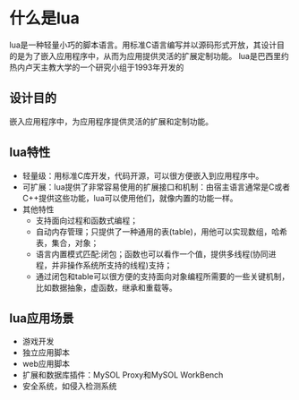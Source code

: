 # 什么是lua
lua是一种轻量小巧的脚本语言。用标准C语言编写并以源码形式开放，其设计目的是为了嵌入应用程序中，从而为应用提供灵活的扩展定制功能。
lua是巴西里约热内卢天主教大学的一个研究小组于1993年开发的

## 设计目的
嵌入应用程序中，为应用程序提供灵活的扩展和定制功能。

## lua特性
- 轻量级：用标准C库开发，代码开源，可以很方便嵌入到应用程序中。
- 可扩展：lua提供了非常容易使用的扩展接口和机制：由宿主语言通常是C或者C++提供这些功能，lua可以使用他们，就像内置的功能一样。
- 其他特性
  - 支持面向过程和函数式编程；
  - 自动内存管理；只提供了一种通用的表(table)，用他可以实现数组，哈希表，集合，对象；
  - 语言内置模式匹配:闭包；函数也可以看作一个值，提供多线程(协同进程，并非操作系统所支持的线程)支持；
  - 通过闭包和table可以很方便的支持面向对象编程所需要的一些关键机制，比如数据抽象，虚函数，继承和重载等。

## lua应用场景
- 游戏开发
- 独立应用脚本
- web应用脚本
- 扩展和数据库插件：MySOL Proxy和MySOL WorkBench
- 安全系统，如侵入检测系统